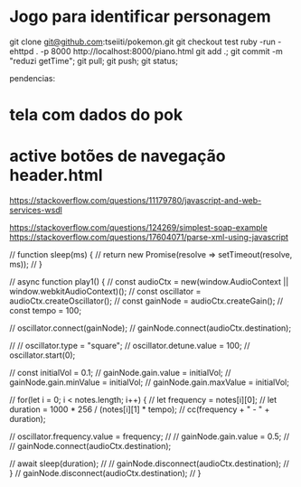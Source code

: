 # Jogo para identificar personagem
git clone git@github.com:tseiiti/pokemon.git
git checkout test
ruby -run -ehttpd . -p 8000
http://localhost:8000/piano.html
git add .; git commit -m "reduzi getTime"; git pull; git push; git status;

pendencias:
# tela com dados do pok
# active botões de navegação header.html

https://stackoverflow.com/questions/11179780/javascript-and-web-services-wsdl

https://stackoverflow.com/questions/124269/simplest-soap-example
https://stackoverflow.com/questions/17604071/parse-xml-using-javascript




// function sleep(ms) {
//   return new Promise(resolve => setTimeout(resolve, ms));
// }

// async function play1() {
//   const audioCtx = new(window.AudioContext || window.webkitAudioContext)();
//   const oscillator = audioCtx.createOscillator();
//   const gainNode = audioCtx.createGain();
//   const tempo = 100;
  
//   oscillator.connect(gainNode);
//   gainNode.connect(audioCtx.destination);
  
//   // oscillator.type = "square";
//   oscillator.detune.value = 100;
//   oscillator.start(0);
  
//   const initialVol = 0.1;
//   gainNode.gain.value = initialVol;
//   gainNode.gain.minValue = initialVol;
//   gainNode.gain.maxValue = initialVol;

//   for(let i = 0; i < notes.length; i++) {
//     let frequency = notes[i][0];
//     let duration = 1000 * 256 / (notes[i][1] * tempo);
//     cc(frequency + " - " + duration);
    
//     oscillator.frequency.value = frequency;
//     // gainNode.gain.value = 0.5;
//     // gainNode.connect(audioCtx.destination);
    
//     await sleep(duration);
//     // gainNode.disconnect(audioCtx.destination);
//   }
//   gainNode.disconnect(audioCtx.destination);
// }